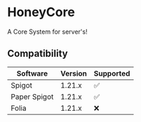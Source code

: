# HoneyCore

A Core System for server's!
 
## Compatibility

| Software     | Version | Supported|
|--------------|---------|-------|
| Spigot       | 1.21.x | :white_check_mark: |
| Paper Spigot | 1.21.x | :white_check_mark: |
| Folia        | 1.21.x | :x: |
